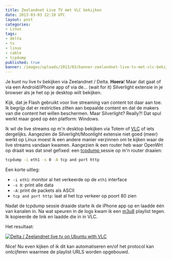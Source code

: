 ```yaml
---
title: Zeelandnet Live TV met VLC bekijken
date: 2013-03-03 22:10 UTC
layout: post
categories:
- Linux
tags:
- delta
- tv
- linux
- cable
- tcpdump
published: true
banner: /images/uploads/2013/03/banner-zeelandnet-live-tv-met-vlc-bekijken.jpg
---
```


Je kunt nu live tv bekijken via Zeelandnet / Delta. __Hoera__! Maar dat gaat of via een Android/iPhone app of via de... (wait for it) Silverlight extensie in je browser als je het op je desktop wilt bekijken.

Kijk, dat je Flash gebruikt voor live streaming van content tot daar aan toe. Ik begrijp dat er restricties zitten aan bepaalde content en dat de makers van die content het willen beschermen. Maar Silverlight? Really?! Dat spul werkt maar goed op één platform: Windows.

Ik wil de live streams op m'n desktop bekijken via Totem of [VLC](http://www.videolan.org/vlc/) of iets dergelijks. Aangezien de Silverlight/Moonlight extensie niet goed (meer) werkt op Linux moest ik een andere manier verzinnen om te kijken waar de live streams vandaan kwamen. Aangezien ik een router heb waar OpenWrt op draait was dat snel gefixed: een [tcpdump ](http://www.tcpdump.org/) sessie op m'n router draaien:

``` bash
tcpdump -i eth1 -s 0 -A tcp and port http
```

Een korte uitleg:

* `-i eth1`: monitor al het verkeerde op de `eth1` interface
* `-s 0`: print alle data
* `-A`: print de packets als ASCII
* `tcp and port http`: laat al het tcp verkeer op poort 80 zien

Nadat de tcpdump sessie draaide starte ik de iPhone app op en laadde één van kanalen in. Na wat speuren in de logs kwam ik een [m3u8](http://en.wikipedia.org/wiki/M3U) playlist tegen. Ik kopieerde de link en laadde die in in VLC. 

Het resultaat:

[![Delta / Zeelandnet live tv on Ubuntu with VLC](/images/uploads/2013/03/delta-live-tv-on-ubuntu_small.jpg)](/images/uploads/2013/03/delta-live-tv-on-ubuntu.jpg)

Nice! Nu even kijken of ik dit kan automatiseren en/of het protocol kan ontcijferen waarmee de playlist URLS worden opgebouwd.
